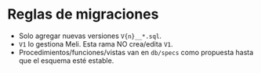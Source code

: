 # Reglas de migraciones
- Solo agregar nuevas versiones `V{n}__*.sql`.
- `V1` lo gestiona Meli. Esta rama NO crea/edita `V1`.
- Procedimientos/funciones/vistas van en `db/specs` como propuesta hasta que el esquema esté estable.
